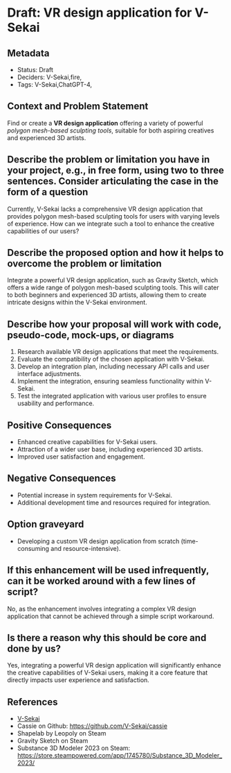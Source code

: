 # Draft: VR design application for V-Sekai

## Metadata

- Status: Draft <!-- draft | proposed | rejected | accepted | deprecated | superseded by -->
- Deciders: V-Sekai,fire,
- Tags: V-Sekai,ChatGPT-4,

## Context and Problem Statement

Find or create a **VR design application** offering a variety of powerful _polygon mesh-based sculpting tools_, suitable for both aspiring creatives and experienced 3D artists.

## Describe the problem or limitation you have in your project, e.g., in free form, using two to three sentences. Consider articulating the case in the form of a question

Currently, V-Sekai lacks a comprehensive VR design application that provides polygon mesh-based sculpting tools for users with varying levels of experience. How can we integrate such a tool to enhance the creative capabilities of our users?

## Describe the proposed option and how it helps to overcome the problem or limitation

Integrate a powerful VR design application, such as Gravity Sketch, which offers a wide range of polygon mesh-based sculpting tools. This will cater to both beginners and experienced 3D artists, allowing them to create intricate designs within the V-Sekai environment.

## Describe how your proposal will work with code, pseudo-code, mock-ups, or diagrams

1. Research available VR design applications that meet the requirements.
2. Evaluate the compatibility of the chosen application with V-Sekai.
3. Develop an integration plan, including necessary API calls and user interface adjustments.
4. Implement the integration, ensuring seamless functionality within V-Sekai.
5. Test the integrated application with various user profiles to ensure usability and performance.

## Positive Consequences

- Enhanced creative capabilities for V-Sekai users.
- Attraction of a wider user base, including experienced 3D artists.
- Improved user satisfaction and engagement.

## Negative Consequences

- Potential increase in system requirements for V-Sekai.
- Additional development time and resources required for integration.

## Option graveyard

- Developing a custom VR design application from scratch (time-consuming and resource-intensive).

## If this enhancement will be used infrequently, can it be worked around with a few lines of script?

No, as the enhancement involves integrating a complex VR design application that cannot be achieved through a simple script workaround.

## Is there a reason why this should be core and done by us?

Yes, integrating a powerful VR design application will significantly enhance the creative capabilities of V-Sekai users, making it a core feature that directly impacts user experience and satisfaction.

## References

- [V-Sekai](https://v-sekai.org/)
- Cassie on Github: <https://github.com/V-Sekai/cassie>
- Shapelab by Leopoly on Steam
- Gravity Sketch on Steam
- Substance 3D Modeler 2023 on Steam: <https://store.steampowered.com/app/1745780/Substance_3D_Modeler_2023/>
